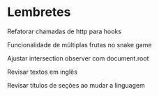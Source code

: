 # Lembretes

Refatorar chamadas de http para hooks

Funcionalidade de múltiplas frutas no snake game

Ajustar intersection observer com document.root

Revisar textos em inglês

Revisar títulos de seções ao mudar a linguagem
